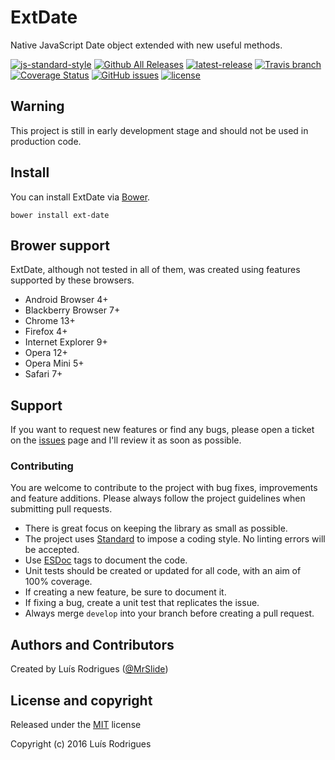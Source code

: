 # ExtDate

Native JavaScript Date object extended with new useful methods.

[![js-standard-style](https://img.shields.io/badge/code%20style-standard-brightgreen.svg?style=flat-square)](http://standardjs.com/)
[![Github All Releases](https://img.shields.io/github/downloads/MrSlide/ExtDate/total.svg?style=flat-square)](https://github.com/MrSlide/ExtDate)
[![latest-release](https://img.shields.io/github/release/MrSlide/ExtDate.svg?style=flat-square)](https://github.com/MrSlide/ExtDate/tree/master)
[![Travis branch](https://img.shields.io/travis/MrSlide/ExtDate/master.svg?style=flat-square)](https://travis-ci.org/MrSlide/ExtDate)
[![Coverage Status](https://img.shields.io/coveralls/MrSlide/ExtDate/master.svg?style=flat-square)](https://coveralls.io/github/MrSlide/ExtDate?branch=master)
[![GitHub issues](https://img.shields.io/github/issues/MrSlide/ExtDate.svg?style=flat-square)](https://github.com/MrSlide/ExtDate/issues)
[![license](https://img.shields.io/github/license/MrSlide/ExtDate.svg?style=flat-square)](https://opensource.org/licenses/MIT)



## Warning

This project is still in early development stage and should not be used in production code.



## Install

You can install ExtDate via [Bower](http://bower.io/).

```
bower install ext-date
```



## Brower support

ExtDate, although not tested in all of them, was created using features supported by these browsers.

- Android Browser 4+
- Blackberry Browser 7+
- Chrome 13+
- Firefox 4+
- Internet Explorer 9+
- Opera 12+
- Opera Mini 5+
- Safari 7+



## Support

If you want to request new features or find any bugs, please open a ticket on the [issues](https://github.com/MrSlide/ExtDate/issues) page and I'll review it as soon as possible.



### Contributing

You are welcome to contribute to the project with bug fixes, improvements and feature additions.
Please always follow the project guidelines when submitting pull requests.

- There is great focus on keeping the library as small as possible.
- The project uses [Standard](http://standardjs.com/) to impose a coding style. No linting errors will be accepted.
- Use [ESDoc](https://esdoc.org/) tags to document the code.
- Unit tests should be created or updated for all code, with an aim of 100% coverage.
- If creating a new feature, be sure to document it.
- If fixing a bug, create a unit test that replicates the issue.
- Always merge `develop` into your branch before creating a pull request.



## Authors and Contributors

Created by Luís Rodrigues ([@MrSlide](https://github.com/MrSlide))



## License and copyright

Released under the [MIT](https://opensource.org/licenses/MIT) license

Copyright (c) 2016 Luís Rodrigues
